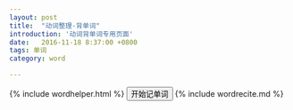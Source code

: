 ```yaml
---
layout: post
title:  "动词整理-背单词"
introduction: '动词背单词专用页面'
date:   2016-11-18 8:37:00 +0800
tags: 单词
category: word

---
```


{% include wordhelper.html %}
<button class="toggle-start btn btn-primary">开始记单词</button>
{% include wordrecite.md %}

<script>
$(document).ready(function() {
  $('button.toggle-start').prop('disabled', true);
  $.ajax('/verb.json', { dataType: "json" })
    .done(function (data) {
      var d = wordhelper.parseverbdata(data);
      var quizdata = d
        .filter(function(p) { return !p.pos.endsWith('3'); })
        .map(function(p) {
          var word = p.masu;
          word = word.replace(/ます$/g, "")
                    .replace(/!(.*?)\(.*?\)/g, '$1')
                    .replace(/[\u3040-\u309f\u30a0-\u30ff]/g, "__")
                    .replace(/$/g, 'ます');
          var read = p.masu.replace(/[^\u3040-\u309f\u30a0-\u30ff]/g, "");
          var desc = "<span lang='jp'>" + japanruby(p.masu) + "</span>";
          desc += "<span class='card-pos'>[" + p.pos + "]</span>";
          desc += "<a href='#' class='read' data-read='"+ read +"'>[读]</a>";
          var tip = "<span lang='jp'>" + word + "</span>";
          tip += "<br/><span class='card-explain'>" + p.desc + "</span>";
          var rid = "v" + p.lesson + "|" + p.idx;
          return { tip: tip, desc: desc, read: read, rid: rid }});
      $('button.toggle-start').prop('disabled', false);
      $('button.toggle-start').on('click', function(e) {
        e.preventDefault();
        easyquiz.start(quizdata);
      });
    });
});
</script>

<style>
.card-explain {
  font-size: 9pt;
}
</style>

